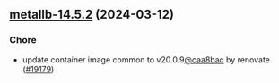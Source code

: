 

## [metallb-14.5.2](https://github.com/truecharts/charts/compare/metallb-14.5.1...metallb-14.5.2) (2024-03-12)

### Chore



- update container image common to v20.0.9[@caa8bac](https://github.com/caa8bac) by renovate ([#19179](https://github.com/truecharts/charts/issues/19179))